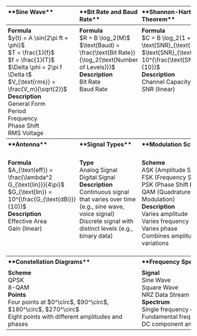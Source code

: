 <style>
  table {
    width: 100%;
    table-layout: fixed;
  }
  th, td {
    text-align: left;
    padding: 5px;
    vertical-align: top;
  }
  th {
    width: 25%;
  }
</style>

<table>
  <thead>
    <tr>
      <th>**Sine Wave**</th>
      <th>**Bit Rate and Baud Rate**</th>
      <th>**Shannon-Hartley Theorem**</th>
      <th>**Power and Loss**</th>
    </tr>
  </thead>
  <tbody>
    <tr>
      <td>
        <strong>Formula</strong><br>
        $y(t) = A \sin(2\pi ft + \phi)$<br>
        $T = \frac{1}{f}$<br>
        $f = \frac{1}{T}$<br>
        $\Delta \phi = 2\pi f \Delta t$<br>
        $V_{\text{rms}} = \frac{V_m}{\sqrt{2}}$<br>
        <strong>Description</strong><br>
        General Form<br>
        Period<br>
        Frequency<br>
        Phase Shift<br>
        RMS Voltage
      </td>
      <td>
        <strong>Formula</strong><br>
        $R = B \log_2(M)$<br>
        $\text{Baud} = \frac{\text{Bit Rate}}{\log_2(\text{Number of Levels})}$<br>
        <strong>Description</strong><br>
        Bit Rate<br>
        Baud Rate
      </td>
      <td>
        <strong>Formula</strong><br>
        $C = B \log_2(1 + \text{SNR}_{\text{linear}})$<br>
        $\text{SNR}_{\text{linear}} = 10^{\frac{\text{SNR}_{\text{dB}}}{10}}$<br>
        <strong>Description</strong><br>
        Channel Capacity<br>
        SNR (linear)
      </td>
      <td>
        <strong>Formula</strong><br>
        $L = a \times d$<br>
        $P_{\text{received}} = P_{\text{transmitted}} - L_{\text{total}}$<br>
        $P_{\text{W}} = 10^{\frac{P_{\text{dBm}}}{10}} \times 10^{-3}$<br>
        <strong>Description</strong><br>
        Power Loss<br>
        Received Power<br>
        dBm to Watts
      </td>
    </tr>
    <tr>
      <th>**Antenna**</th>
      <th>**Signal Types**</th>
      <th>**Modulation Schemes**</th>
      <th>**Line Coding Schemes**</th>
    </tr>
    <tr>
      <td>
        <strong>Formula</strong><br>
        $A_{\text{eff}} = \frac{\lambda^2 G_{\text{lin}}}{4\pi}$<br>
        $G_{\text{lin}} = 10^{\frac{G_{\text{dBi}}}{10}}$<br>
        <strong>Description</strong><br>
        Effective Area<br>
        Gain (linear)
      </td>
      <td>
        <strong>Type</strong><br>
        Analog Signal<br>
        Digital Signal<br>
        <strong>Description</strong><br>
        Continuous signal that varies over time (e.g., sine wave, voice signal)<br>
        Discrete signal with distinct levels (e.g., binary data)
      </td>
      <td>
        <strong>Scheme</strong><br>
        ASK (Amplitude Shift Keying)<br>
        FSK (Frequency Shift Keying)<br>
        PSK (Phase Shift Keying)<br>
        QAM (Quadrature Amplitude Modulation)<br>
        <strong>Description</strong><br>
        Varies amplitude<br>
        Varies frequency<br>
        Varies phase<br>
        Combines amplitude and phase variations
      </td>
      <td>
        <strong>Scheme</strong><br>
        NRZ-L (Non-Return to Zero-Level)<br>
        Manchester<br>
        AMI (Alternate Mark Inversion)<br>
        <strong>Description</strong><br>
        Binary 1 is high, 0 is low<br>
        Binary 1 is low-to-high transition, 0 is high-to-low transition<br>
        Binary 1 alternates polarity, 0 is zero voltage
      </td>
    </tr>
    <tr>
      <th colspan="2">**Constellation Diagrams**</th>
      <th colspan="2">**Frequency Spectrum**</th>
    </tr>
    <tr>
      <td colspan="2">
        <strong>Scheme</strong><br>
        QPSK<br>
        8-QAM<br>
        <strong>Points</strong><br>
        Four points at $0^\circ$, $90^\circ$, $180^\circ$, $270^\circ$<br>
        Eight points with different amplitudes and phases
      </td>
      <td colspan="2">
        <strong>Signal</strong><br>
        Sine Wave<br>
        Square Wave<br>
        NRZ Data Stream<br>
        <strong>Spectrum</strong><br>
        Single frequency component<br>
        Fundamental frequency and odd harmonics<br>
        DC component and harmonics of the bit rate
      </td>
    </tr>
  </tbody>
</table>
